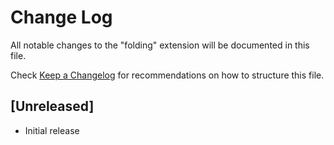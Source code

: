 # Change Log

All notable changes to the "folding" extension will be documented in this file.

Check [Keep a Changelog](http://keepachangelog.com/) for recommendations on how to structure this file.

## [Unreleased]

- Initial release